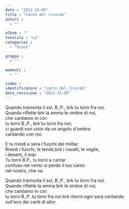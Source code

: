 ```yaml
---
date : "2012-12-05"
title : "Canto del ricordo"
autori : 
  - ""

album : ""
tonalita : "La"
categories : 
  - "Scout"

gruppo : 
  - ""

momenti : 
  - ""

video : 
identificatore : "canto_del_ricordo"
data_revisione : "2012-12-05"
---
```

  
  
Quando tramonta il sol, B.,P., brk tu torni fra noi.  
Quando riflette brk la amma le ombre di noi,  
che cantiamo in cor:  
tu torni B.,P., brk tu torni fra noi;  
ci guardi non visto da un angolo d'ombra  
cantando con noi.  
  
  
  
E tu rivedi a sera i fuochi dei militar.  
Rivedi i fuochi, le tende,brk i cavalli, le veglie,  
i deserti, il mar.  
Tu torni B.P., tu torni a cantar  
confuso nel vento si perde il tuo canto  
nel nostro, che va.  
  
  
Quando tramonta il sol, B.,P., brk tu torni fra noi.  
Quando riflette la amma brk le ombre di noi,  
che cantiamo in cor:  
tu torni B.,P. tu torni fra noi brk ritorni ogni sera cantando   
sull'eco dei canti di allor.  
  
